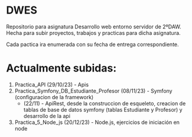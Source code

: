 # DWES
Repositorio para asignatura Desarrollo web entorno servidor de 2ºDAW. Hecha para subir proyectos, trabajos y practicas para dicha asignatura.

Cada pactica ira enumerada con su fecha de entrega correspondiente.

# Actualmente subidas:

1. Practica_API (29/10/23) - Apis 
1. Practica_Symfony_DB_Estudiante_Profesor (08/11/23) - Symfony (configuracion de la framework)
   - (22/11) - ApiRest, desde la construccion de esqueleto, creacion de tablas de base de datos symfony (tablas Estudiante y Profesor) y desarrollo de la api
1. Practica_5_Node_js (20/12/23) - Node.js, ejercicios de iniciación en node

